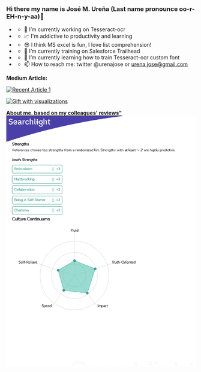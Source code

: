 ### Hi there my name is José M. Ureña (Last name pronounce oo-r-EH-n-y-aa)👋

<!--
**urenajose/urenajose** is a ✨ _special_ ✨ repository because its `README.md` (this file) appears on your GitHub profile.

Here are some ideas to get you started:

- 🔭 I’m currently working on ...
- 🌱 I’m currently learning ...
- 👯 I’m looking to collaborate on ...
- 🤔 I’m looking for help with ...
- 💬 Ask me about ...
- 📫 How to reach me: ...
- 😄 Pronouns: ...
- ⚡ Fun fact: ...
-->
- - 🔭 I’m currently working on Tesseract-ocr
- - 📈 I'm addictive to productivity and learning
- - 😎 I think MS excel is fun, I love list comprehension!
- - 🌱 I’m currently training on Salesforce Trailhead
- - 🌱 I’m currently learning how to train Tesseract-ocr custom font
- - 📫 How to reach me: twitter @urenajose or urena.jose@gmail.com

**Medium Article:**

<a target="_blank" href="https://github-readme-medium-recent-article.vercel.app/medium/@joseurena/0"><img src="https://github-readme-medium-recent-article.vercel.app/medium/@joseurena/1" alt="Recent Article 1">

<img src="https://github.com/urenajose/urenajose/blob/main/images/myvisualizations.gif" alt="Gift with visualizations" width="400"/>

**About me, based on my colleagues' reviews"**
<img src="https://github.com/urenajose/urenajose/blob/main/images/2021-06-13_22-32-19.jpg" alt="Gift with visualizations" width="800"/>
